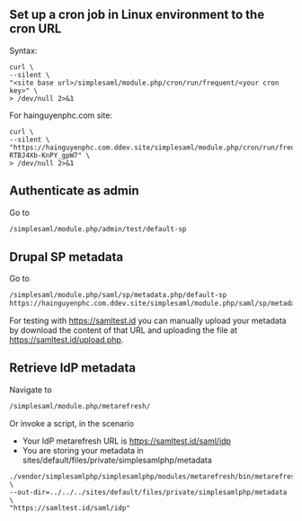 
## Set up a cron job in Linux environment to the cron URL

Syntax:

```shell
curl \
--silent \
"<site base url>/simplesaml/module.php/cron/run/frequent/<your cron key>" \
> /dev/null 2>&1
```

For hainguyenphc.com site:

```shell
curl \
--silent \
"https://hainguyenphc.com.ddev.site/simplesaml/module.php/cron/run/frequent/GwlL_2vt3xtbz9-RTBJ4Xb-KnPY_gpW7" \
> /dev/null 2>&1
```

## Authenticate as admin

Go to

```txt
/simplesaml/module.php/admin/test/default-sp
```

## Drupal SP metadata

Go to

```txt
/simplesaml/module.php/saml/sp/metadata.php/default-sp
https://hainguyenphc.com.ddev.site/simplesaml/module.php/saml/sp/metadata.php/default-sp
```

For testing with https://samltest.id you can manually upload your metadata by download the content of that URL and uploading the file at https://samltest.id/upload.php.

## Retrieve IdP metadata

Navigate to 

```txt
/simplesaml/module.php/metarefresh/
```

Or invoke a script, in the scenario

- Your IdP metarefresh URL is https://samltest.id/saml/idp
- You are storing your metadata in sites/default/files/private/simplesamlphp/metadata

```shell
./vendor/simplesamlphp/simplesamlphp/modules/metarefresh/bin/metarefresh.php \
--out-dir=../../../sites/default/files/private/simplesamlphp/metadata \
"https://samltest.id/saml/idp"
```
